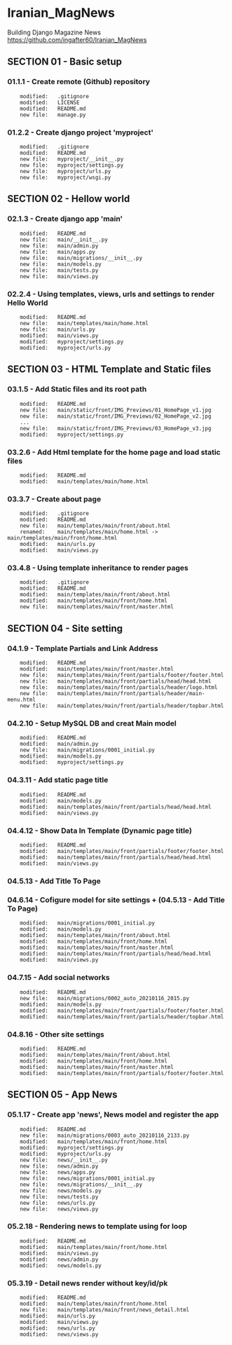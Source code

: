 # Iranian_MagNews
Building Django Magazine News
https://github.com/ingafter60/Iranian_MagNews

## SECTION 01 - Basic setup

### 01.1.1 - Create remote (Github) repository

        modified:   .gitignore
        modified:   LICENSE
        modified:   README.md
        new file:   manage.py

### 01.2.2 - Create django project 'myproject' 

        modified:   .gitignore
        modified:   README.md
        new file:   myproject/__init__.py
        new file:   myproject/settings.py
        new file:   myproject/urls.py
        new file:   myproject/wsgi.py

## SECTION 02 - Hellow world

### 02.1.3 - Create django app 'main'

        modified:   README.md
        new file:   main/__init__.py
        new file:   main/admin.py
        new file:   main/apps.py
        new file:   main/migrations/__init__.py
        new file:   main/models.py
        new file:   main/tests.py
        new file:   main/views.py

### 02.2.4 - Using templates, views, urls and settings to render Hello World 

        modified:   README.md
        new file:   main/templates/main/home.html
        new file:   main/urls.py
        modified:   main/views.py
        modified:   myproject/settings.py
        modified:   myproject/urls.py

## SECTION 03 - HTML Template and Static files

### 03.1.5 - Add Static files and its root path

        modified:   README.md
        new file:   main/static/front/IMG_Previews/01_HomePage_v1.jpg
        new file:   main/static/front/IMG_Previews/02_HomePage_v2.jpg
        ...
        new file:   main/static/front/IMG_Previews/03_HomePage_v3.jpg
        modified:   myproject/settings.py

### 03.2.6 - Add Html template for the home page and load static files

        modified:   README.md
        modified:   main/templates/main/home.html 


### 03.3.7 - Create about page

        modified:   .gitignore
        modified:   README.md
        new file:   main/templates/main/front/about.html
        renamed:    main/templates/main/home.html -> main/templates/main/front/home.html
        modified:   main/urls.py
        modified:   main/views.py

### 03.4.8 - Using template inheritance to render pages 

        modified:   .gitignore
        modified:   README.md
        modified:   main/templates/main/front/about.html
        modified:   main/templates/main/front/home.html
        new file:   main/templates/main/front/master.html


## SECTION 04 - Site setting


### 04.1.9 - Template Partials and Link Address

        modified:   README.md
        modified:   main/templates/main/front/master.html
        new file:   main/templates/main/front/partials/footer/footer.html
        new file:   main/templates/main/front/partials/head/head.html
        new file:   main/templates/main/front/partials/header/logo.html
        new file:   main/templates/main/front/partials/header/main-menu.html
        new file:   main/templates/main/front/partials/header/topbar.html
        
### 04.2.10 - Setup MySQL DB and creat Main model

        modified:   README.md
        modified:   main/admin.py
        new file:   main/migrations/0001_initial.py
        modified:   main/models.py
        modified:   myproject/settings.py

### 04.3.11 - Add static page title

        modified:   README.md
        modified:   main/models.py
        modified:   main/templates/main/front/partials/head/head.html
        modified:   main/views.py

### 04.4.12 - Show Data In Template (Dynamic page title)

        modified:   README.md
        modified:   main/templates/main/front/partials/footer/footer.html
        modified:   main/templates/main/front/partials/head/head.html
        modified:   main/views.py

### 04.5.13 - Add Title To Page

### 04.6.14 - Cofigure model for site settings + (04.5.13 - Add Title To Page)

        modified:   main/migrations/0001_initial.py
        modified:   main/models.py
        modified:   main/templates/main/front/about.html
        modified:   main/templates/main/front/home.html
        modified:   main/templates/main/front/master.html
        modified:   main/templates/main/front/partials/head/head.html
        modified:   main/views.py

### 04.7.15 - Add social networks

        modified:   README.md
        new file:   main/migrations/0002_auto_20210116_2015.py
        modified:   main/models.py
        modified:   main/templates/main/front/partials/footer/footer.html
        modified:   main/templates/main/front/partials/header/topbar.html
        
### 04.8.16 - Other site settings

        modified:   README.md
        modified:   main/templates/main/front/about.html
        modified:   main/templates/main/front/home.html
        modified:   main/templates/main/front/master.html
        modified:   main/templates/main/front/partials/footer/footer.html


## SECTION 05 - App News

### 05.1.17 - Create app 'news', News model and register the app

        modified:   README.md
        new file:   main/migrations/0003_auto_20210116_2133.py
        modified:   main/templates/main/front/home.html
        modified:   myproject/settings.py
        modified:   myproject/urls.py
        new file:   news/__init__.py
        new file:   news/admin.py
        new file:   news/apps.py
        new file:   news/migrations/0001_initial.py
        new file:   news/migrations/__init__.py
        new file:   news/models.py
        new file:   news/tests.py
        new file:   news/urls.py
        new file:   news/views.py

### 05.2.18 - Rendering news to template using for loop

        modified:   README.md
        modified:   main/templates/main/front/home.html
        modified:   main/views.py
        modified:   news/admin.py
        modified:   news/models.py


### 05.3.19 - Detail news render without key/id/pk

        modified:   README.md
        modified:   main/templates/main/front/home.html
        new file:   main/templates/main/front/news_detail.html
        modified:   main/urls.py
        modified:   main/views.py
        modified:   news/urls.py
        modified:   news/views.py












































































































